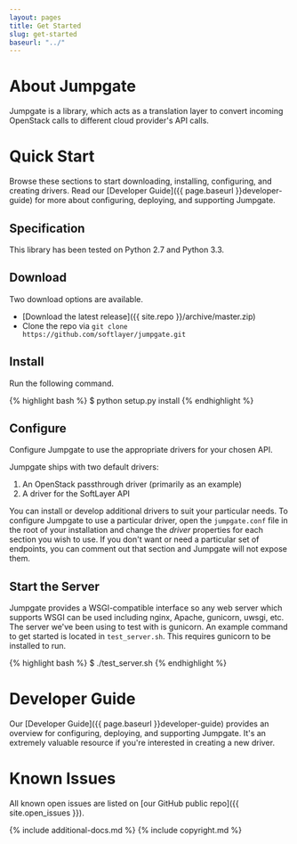 ```yaml
---
layout: pages
title: Get Started
slug: get-started
baseurl: "../"
---
```


# About Jumpgate

Jumpgate is a library, which acts as a translation layer to convert incoming OpenStack calls to different cloud provider's API calls.

# Quick Start

Browse these sections to start downloading, installing, configuring, and creating drivers. Read our [Developer Guide]({{ page.baseurl }}developer-guide) for more about configuring, deploying, and supporting Jumpgate.

## Specification

This library has been tested on Python 2.7 and Python 3.3.

## Download

Two download options are available.

*   [Download the latest release]({{ site.repo }}/archive/master.zip)
*   Clone the repo via `git clone https://github.com/softlayer/jumpgate.git`

## Install

Run the following command.

{% highlight bash %}
$ python setup.py install
{% endhighlight %}

## Configure

Configure Jumpgate to use the appropriate drivers for your chosen API. 

Jumpgate ships with two default drivers:

1. An OpenStack passthrough driver (primarily as an example)
2. A driver for the SoftLayer API

You can install or develop additional drivers to suit your particular needs. To configure Jumpgate to use a particular driver, open the `jumpgate.conf` file in the root of your installation and change the *driver* properties for each section you wish to use. If you don't want or need a particular set of endpoints, you can comment out that section and Jumpgate will not expose them.

## Start the Server
Jumpgate provides a WSGI-compatible interface so any web server which supports WSGI can be used including nginx, Apache, gunicorn, uwsgi, etc. The server we've been using to test with is gunicorn. An example command to get started is located in `test_server.sh`. This requires gunicorn to be installed to run.

{% highlight bash %}
$ ./test_server.sh
{% endhighlight %}

# Developer Guide

Our [Developer Guide]({{ page.baseurl }}developer-guide) provides an overview for configuring, deploying, and supporting Jumpgate. It's an extremely valuable resource if you're interested in creating a new driver.

# Known Issues

All known open issues are listed on [our GitHub public repo]({{ site.open_issues }}).

{% include additional-docs.md %}
{% include copyright.md %}